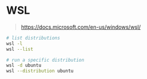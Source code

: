 # WSL

> <https://docs.microsoft.com/en-us/windows/wsl/>

```bash
# list distributions
wsl -l
wsl --list

# run a specific distribution
wsl -d ubuntu
wsl --distribution ubuntu
```